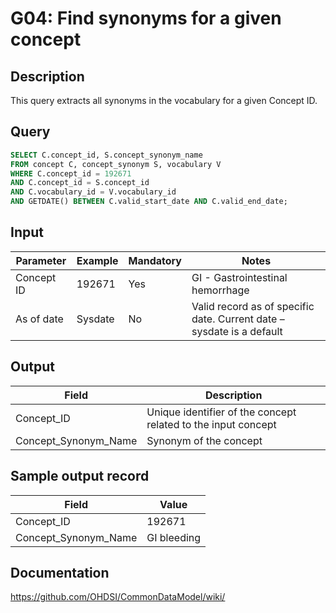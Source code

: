 # G04: Find synonyms for a given concept

## Description
This query extracts all synonyms in the vocabulary for a given Concept ID.

## Query
```sql
SELECT C.concept_id, S.concept_synonym_name
FROM concept C, concept_synonym S, vocabulary V
WHERE C.concept_id = 192671
AND C.concept_id = S.concept_id
AND C.vocabulary_id = V.vocabulary_id
AND GETDATE() BETWEEN C.valid_start_date AND C.valid_end_date;
```

## Input

| Parameter |  Example |  Mandatory |  Notes |
| --- | --- | --- | -------------------- |
|  Concept ID |  192671 |  Yes | GI - Gastrointestinal hemorrhage |
|  As of date |  Sysdate |  No | Valid record as of specific date. Current date – sysdate is a default |

## Output

|  Field |  Description |
| --- | ----------------------------- |
|  Concept_ID |  Unique identifier of the concept related to the input concept |
|  Concept_Synonym_Name |  Synonym of the concept |

## Sample output record

|  Field |  Value |
| --- | --- |
|  Concept_ID |  192671 |
|  Concept_Synonym_Name |  GI bleeding |

## Documentation
https://github.com/OHDSI/CommonDataModel/wiki/
